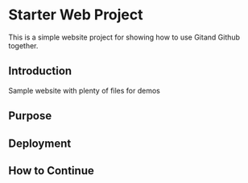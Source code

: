 # Starter Web Project

This is a simple website project for showing how to use Gitand Github together. 
## Introduction

Sample website with plenty of files for demos

## Purpose

## Deployment

## How to Continue